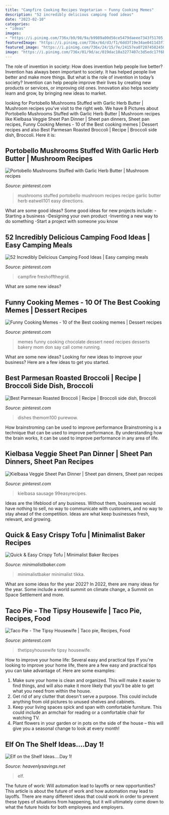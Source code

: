 ```yaml
---
title: "Campfire Cooking Recipes Vegetarian ~ Funny Cooking Memes"
description: "52 incredibly delicious camping food ideas"
date: "2023-02-10"
categories:
- "ideas"
images:
- "https://i.pinimg.com/736x/b9/98/9a/b9989a00d56ce5479daeee7343f51705.jpg"
featuredImage: "https://i.pinimg.com/736x/6d/d3/f1/6dd3f19e34ae0411d3f18838f58ad087.jpg"
featured_image: "https://i.pinimg.com/736x/24/15/7e/24157ea072074582450e800386edce0b.jpg"
image: "https://i.pinimg.com/736x/01/9d/ac/019dac10a3277407c3d5edc17f6bab2a.jpg"
---
```



The role of invention in society: How does invention help people live better?
Invention has always been important to society. It has helped people live better and make more things. But what is the role of invention in today’s society? Invention can help people improve their lives by creating new products or services, or improving old ones. Innovation also helps society learn and grow, by bringing new ideas to market.

	

		
looking for Portobello Mushrooms Stuffed with Garlic Herb Butter | Mushroom recipes you've visit to the right web. We have 8 Pictures about Portobello Mushrooms Stuffed with Garlic Herb Butter | Mushroom recipes like Kielbasa Veggie Sheet Pan Dinner | Sheet pan dinners, Sheet pan recipes, Funny Cooking Memes - 10 of the Best cooking memes | Dessert recipes and also Best Parmesan Roasted Broccoli | Recipe | Broccoli side dish, Broccoli. Here it is:
		
    
## Portobello Mushrooms Stuffed With Garlic Herb Butter | Mushroom Recipes

<img loading=lazy src="https://i.pinimg.com/736x/64/2e/b6/642eb661608c3209bedf5b1f70b2a4fb.jpg" onerror="this.onerror=null;this.src='https://tse4.mm.bing.net/th?id=OIP.N-QKtqzZDik45ix-r9xOHADMEy&amp;pid=15.1';" alt="Portobello Mushrooms Stuffed with Garlic Herb Butter | Mushroom recipes">

_Source: pinterest.com_

>mushrooms stuffed portobello mushroom recipes recipe garlic butter herb eatwell101 easy directions. 

	

What are some good ideas?
Some good ideas for new projects include: 
-Starting a business 
-Designing your own product 
-Inventing a new way to do something 
-Start a project with someone you know

    
## 52 Incredibly Delicious Camping Food Ideas | Easy Camping Meals

<img loading=lazy src="https://i.pinimg.com/736x/01/9d/ac/019dac10a3277407c3d5edc17f6bab2a.jpg" onerror="this.onerror=null;this.src='https://tse4.mm.bing.net/th?id=OIP.n2SN0XesQRiiuF7tZrRZtwHaLH&amp;pid=15.1';" alt="52 Incredibly Delicious Camping Food Ideas | Easy camping meals">

_Source: pinterest.com_

>campfire freshoffthegrid. 

	

What are some new ideas?
 

    
## Funny Cooking Memes - 10 Of The Best Cooking Memes | Dessert Recipes

<img loading=lazy src="https://i.pinimg.com/736x/25/f1/64/25f164d9bdb35f4cc2159967ef78f164.jpg" onerror="this.onerror=null;this.src='https://tse1.mm.bing.net/th?id=OIP.NjxXL7xP-Ti7LtBl0pU1GwHaKW&amp;pid=15.1';" alt="Funny Cooking Memes - 10 of the Best cooking memes | Dessert recipes">

_Source: pinterest.com_

>memes funny cooking chocolate dessert need recipes desserts bakery mom don say call come running. 

	

What are some new ideas?
Looking for new ideas to improve your business? Here are a few ideas to get you started.

    
## Best Parmesan Roasted Broccoli | Recipe | Broccoli Side Dish, Broccoli

<img loading=lazy src="https://i.pinimg.com/736x/24/15/7e/24157ea072074582450e800386edce0b.jpg" onerror="this.onerror=null;this.src='https://tse3.mm.bing.net/th?id=OIP.mo2X4rf4hqK03BQyh8-KWQHaLH&amp;pid=15.1';" alt="Best Parmesan Roasted Broccoli | Recipe | Broccoli side dish, Broccoli">

_Source: pinterest.com_

>dishes themom100 purewow. 

	

How brainstroming can be used to improve performance
Brainstroming is a technique that can be used to improve performance. By understanding how the brain works, it can be used to improve performance in any area of life.

    
## Kielbasa Veggie Sheet Pan Dinner | Sheet Pan Dinners, Sheet Pan Recipes

<img loading=lazy src="https://i.pinimg.com/736x/b9/98/9a/b9989a00d56ce5479daeee7343f51705.jpg" onerror="this.onerror=null;this.src='https://tse2.mm.bing.net/th?id=OIP.s_joR8bp0WRn1JQOr2yp_wHaJ4&amp;pid=15.1';" alt="Kielbasa Veggie Sheet Pan Dinner | Sheet pan dinners, Sheet pan recipes">

_Source: pinterest.com_

>kielbasa sausage 99easyrecipes. 

	

Ideas are the lifeblood of any business. Without them, businesses would have nothing to sell, no way to communicate with customers, and no way to stay ahead of the competition. Ideas are what keep businesses fresh, relevant, and growing.

    
## Quick &amp; Easy Crispy Tofu | Minimalist Baker Recipes

<img loading=lazy src="https://minimalistbaker.com/wp-content/uploads/2016/11/HOW-TO-Make-Tofu-Taste-Good-FAST-vegan-glutenfree-tofu-recipe-healthy-dinner-683x1024.jpg" onerror="this.onerror=null;this.src='https://tse1.mm.bing.net/th?id=OIP.AnT-W83eRgf-9a75vNV_WgHaLG&amp;pid=15.1';" alt="Quick &amp; Easy Crispy Tofu | Minimalist Baker Recipes">

_Source: minimalistbaker.com_

>minimalistbaker minimalist tikka. 

	

What are some ideas for the year 2022?
In 2022, there are many ideas for the year. Some include a world summit on climate change, a Summit on Space Settlement and more.

    
## Taco Pie - The Tipsy Housewife | Taco Pie, Recipes, Food

<img loading=lazy src="https://i.pinimg.com/736x/6d/d3/f1/6dd3f19e34ae0411d3f18838f58ad087.jpg" onerror="this.onerror=null;this.src='https://tse2.mm.bing.net/th?id=OIP.MCB7RwuVMiOJC1qcbMa9VwHaJ3&amp;pid=15.1';" alt="Taco Pie - The Tipsy Housewife | Taco pie, Recipes, Food">

_Source: pinterest.com_

>thetipsyhousewife tipsy housewife. 

	

How to improve your home life: Several easy and practical tips
If you're looking to improve your home life, there are a few easy and practical tips you can take advantage of. Here are some examples:
1. Make sure your home is clean and organized. This will make it easier to find things, and will also make it more likely that you'll be able to get what you need from within the house.
2. Get rid of any clutter that doesn't serve a purpose. This could include anything from old pictures to unused shelves and cabinets.
3. Keep your living spaces spick and span with comfortable furniture. This could include an armchair for reading or a comfortable chair for watching TV. 
4. Plant flowers in your garden or in pots on the side of the house – this will give you a seasonal change to look at every month! 

    
## Elf On The Shelf Ideas....Day 1!

<img loading=lazy src="https://heavenlysavings.net/wp-content/uploads/2012/12/001done.jpg" onerror="this.onerror=null;this.src='https://tse3.mm.bing.net/th?id=OIP.a4PdcB2BuVkL6fEYrNHh1gHaK2&amp;pid=15.1';" alt="Elf on the Shelf Ideas....Day 1!">

_Source: heavenlysavings.net_

>elf. 

	

The future of work: Will automation lead to layoffs or new opportunities?
This article is about the future of work and how automation may lead to layoffs. There are many different ideas that could work in order to prevent these types of situations from happening, but it will ultimately come down to what the future holds for both employees and employers.

